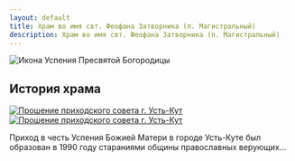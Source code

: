 ```yaml
---
layout: default
title: Храм во имя свт. Феофана Затворника (п. Магистральный)
description: Храм во имя свт. Феофана Затворника (п. Магистральный)
---
```


<div class="container-icon">
    <img class="icon" src="{{ '/assets/img/dormition-of-the-theotokos-5679789-1920035007-1024x576.webp' | relative_url }}" alt="Икона Успения Пресвятой Богородицы">
</div>
<h2 class="body-header">История храма</h2>
<div class="container-image-history_1">
    <a class="colorbox" href="{{ '/assets/img/history-img/Untitled-1.jpg' | relative_url }}">
        <img class="image-history_1" src="{{ '/assets/img/history-img/Untitled-1.jpg' | relative_url }}" alt="Прошение приходского совета г. Усть-Кут">
    </a>
</div>
<div class="container-image-history_2">
    <a class="colorbox" href="{{ '/assets/img/history-img/Untitled-2.jpg' | relative_url }}">
        <img class="image-history_2" src="{{ '/assets/img/history-img/Untitled-2.jpg' | relative_url }}" alt="Прошение приходского совета г. Усть-Кут">
    </a>
</div>
<div class="lorem">
    <p>
        Приход в честь Успения Божией Матери в городе Усть-Куте был образован в 1990 году стараниями общины православных верующих...
    </p>
</div>
<!-- Добавьте остальной контент -->
